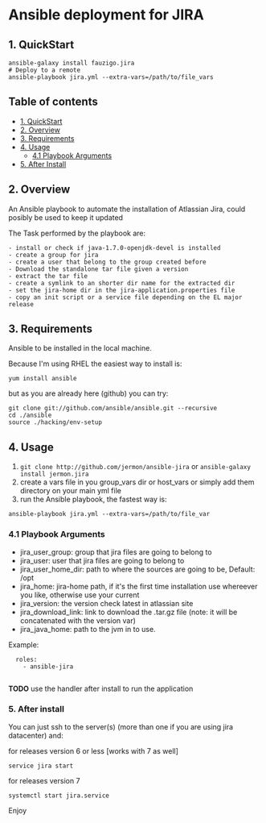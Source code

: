 # Ansible deployment for JIRA

## 1. QuickStart

```
ansible-galaxy install fauzigo.jira
# Deploy to a remote
ansible-playbook jira.yml --extra-vars=/path/to/file_vars

```


## Table of contents

- [1. QuickStart](#1-quickstart)
- [2. Overview](#2-overview)
- [3. Requirements](#3-requirements)
- [4. Usage](#4-usage)
  - [4.1 Playbook Arguments](#41-playbook-arguments)
- [5. After Install](#5-after-install)


## 2. Overview

An Ansible playbook to automate the installation of Atlassian Jira, could posibly be used to keep it updated

The Task performed by the playbook are:

	- install or check if java-1.7.0-openjdk-devel is installed
	- create a group for jira
	- create a user that belong to the group created before
	- Download the standalone tar file given a version
	- extract the tar file
	- create a symlink to an shorter dir name for the extracted dir
	- set the jira-home dir in the jira-application.properties file
	- copy an init script or a service file depending on the EL major release 


## 3. Requirements

Ansible to be installed in the local machine.

Because I'm using RHEL the easiest way to install  is:

```
yum install ansible
```
but as you are already here (github) you can try:

```
git clone git://github.com/ansible/ansible.git --recursive
cd ./ansible
source ./hacking/env-setup
```

## 4. Usage

1. `git clone http://github.com/jermon/ansible-jira` or `ansible-galaxy install jermon.jira`
2. create a vars file in you group_vars dir or host_vars or simply add them directory on your main yml file
3. run the Ansible playbook, the fastest way is:

```
ansible-playbook jira.yml --extra-vars=/path/to/file_var
```

### 4.1 Playbook Arguments

- jira_user_group: group that jira files are going to belong to
- jira_user: user that jira files are going to belong to
- jira_user_home_dir: path to where the sources are going to be, Default: /opt
- jira_home: jira-home path, if it's the first time installation use whereever you like, otherwise use your current
- jira_version: the version check latest in atlassian site
- jira_download_link: link to download the .tar.gz file (note: it will be concatenated with the version var)
- jira_java_home: path to the jvm in to use.

Example:

```
  roles:
    - ansible-jira
    
```

**TODO** use the handler after install to run the application

### 5. After install

You can just ssh to the server(s) (more than one if you are using jira datacenter) and:

for releases version 6 or less [works with 7 as well]
```
service jira start
```

for releases version 7 
```
systemctl start jira.service
```


Enjoy
